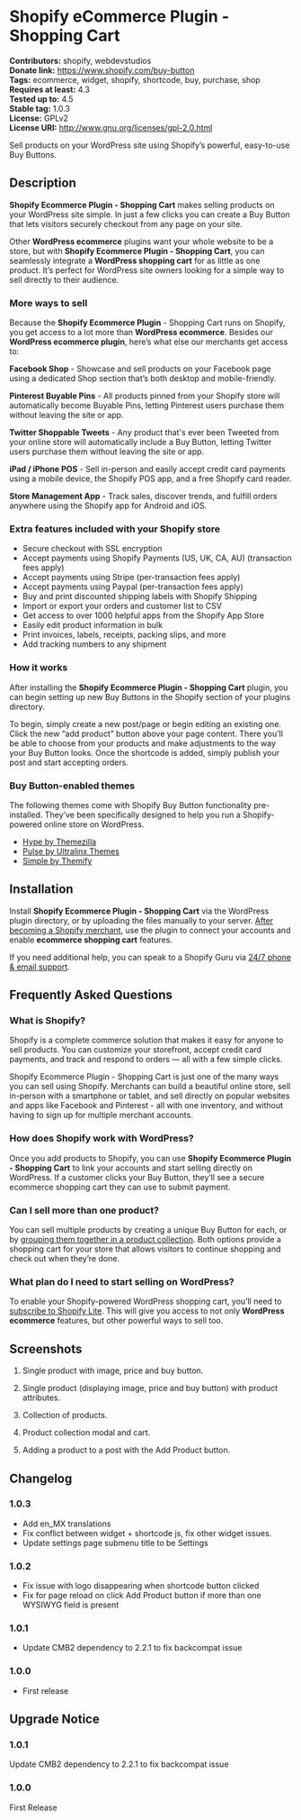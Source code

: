 # Shopify eCommerce Plugin - Shopping Cart #
**Contributors:**      shopify, webdevstudios  
**Donate link:**       https://www.shopify.com/buy-button  
**Tags:**              ecommerce, widget, shopify, shortcode, buy, purchase, shop  
**Requires at least:** 4.3  
**Tested up to:**      4.5  
**Stable tag:**        1.0.3  
**License:**           GPLv2  
**License URI:**       http://www.gnu.org/licenses/gpl-2.0.html

Sell products on your WordPress site using Shopify’s powerful, easy-to-use Buy Buttons.

## Description ##

**Shopify Ecommerce Plugin - Shopping Cart** makes selling products on your WordPress site simple. In just a few clicks you can create a Buy Button that lets visitors securely checkout from any page on your site.

Other **WordPress ecommerce** plugins want your whole website to be a store, but with **Shopify Ecommerce Plugin - Shopping Cart**, you can seamlessly integrate a **WordPress shopping cart** for as little as one product. It’s perfect for WordPress site owners looking for a simple way to sell directly to their audience.

### More ways to sell ###

Because the **Shopify Ecommerce Plugin** - Shopping Cart runs on Shopify, you get access to a lot more than **WordPress ecommerce**. Besides our **WordPress ecommerce plugin**, here’s what else our merchants get access to:

**Facebook Shop** - Showcase and sell products on your Facebook page using a dedicated Shop section that’s both desktop and mobile-friendly.

**Pinterest Buyable Pins** - All products pinned from your Shopify store will automatically become Buyable Pins, letting Pinterest users purchase them without leaving the site or app.

**Twitter Shoppable Tweets** - Any product that's ever been Tweeted from your online store will automatically include a Buy Button, letting Twitter users purchase them without leaving the site or app.

**iPad / iPhone POS** - Sell in-person and easily accept credit card payments using a mobile device, the Shopify POS app, and a free Shopify card reader.

**Store Management App** - Track sales, discover trends, and fulfill orders anywhere using the Shopify app for Android and iOS.

### Extra features included with your Shopify store ###

* Secure checkout with SSL encryption
* Accept payments using Shopify Payments (US, UK, CA, AU) (transaction fees apply)
* Accept payments using Stripe (per-transaction fees apply)
* Accept payments using Paypal (per-transaction fees apply)
* Buy and print discounted shipping labels with Shopify Shipping
* Import or export your orders and customer list to CSV
* Get access to over 1000 helpful apps from the Shopify App Store
* Easily edit product information in bulk
* Print invoices, labels, receipts, packing slips, and more
* Add tracking numbers to any shipment

### How it works ###

After installing the **Shopify Ecommerce Plugin - Shopping Cart** plugin, you can begin setting up new Buy Buttons in the Shopify section of your plugins directory.

To begin, simply create a new post/page or begin editing an existing one. Click the new “add product” button above your page content. There you’ll be able to choose from your products and make adjustments to the way your Buy Button looks. Once the shortcode is added, simply publish your post and start accepting orders.

### Buy Button-enabled themes ###

The following themes come with Shopify Buy Button functionality pre-installed. They’ve been specifically designed to help you run a Shopify-powered online store on WordPress.

* [Hype by Themezilla](http://www.themezilla.com/themes/hype/)
* [Pulse by Ultralinx Themes](http://themes.theultralinx.com/shopify-button-WordPress-theme/)
* [Simple by Themify](https://themify.me/demo/themes/simple/)

## Installation ##

Install **Shopify Ecommerce Plugin - Shopping Cart** via the WordPress plugin directory, or by uploading the files manually to your server. [After becoming a Shopify merchant](https://www.shopify.com/lite), use the plugin to connect your accounts and enable **ecommerce shopping cart** features.

If you need additional help, you can speak to a Shopify Guru via [24/7 phone & email support](https://docs.shopify.com/support).

## Frequently Asked Questions ##

### What is Shopify? ###

Shopify is a complete commerce solution that makes it easy for anyone to sell products. You can customize your storefront, accept credit card payments, and track and respond to orders — all with a few simple clicks.

Shopify Ecommerce Plugin - Shopping Cart is just one of the many ways you can sell using Shopify. Merchants can build a beautiful online store, sell in-person with a smartphone or tablet, and sell directly on popular websites and apps like Facebook and Pinterest - all with one inventory, and without having to sign up for multiple merchant accounts.

### How does Shopify work with WordPress? ###

Once you add products to Shopify, you can use **Shopify Ecommerce Plugin - Shopping Cart** to link your accounts and start selling directly on WordPress. If a customer clicks your Buy Button, they’ll see a secure ecommerce shopping cart they can use to submit payment.

### Can I sell more than one product? ###

You can sell multiple products by creating a unique Buy Button for each, or by [grouping them together in a product collection](https://docs.shopify.com/manual/sell-online/buy-button/create-buy-button#create-collection). Both options provide a shopping cart for your store that allows visitors to continue shopping and check out when they’re done.

### What plan do I need to start selling on WordPress? ###

To enable your Shopify-powered WordPress shopping cart, you’ll need to [subscribe to Shopify Lite](https://www.shopify.ca/pricing). This will give you access to not only **WordPress ecommerce** features, but other powerful ways to sell too.

## Screenshots ##

1. Single product with image, price and buy button.

2. Single product (displaying image, price and buy button) with product attributes.

3. Collection of products.

4. Product collection modal and cart.

5. Adding a product to a post with the Add Product button.

## Changelog ##

### 1.0.3 ###
* Add en_MX translations
* Fix conflict between widget + shortcode js, fix other widget issues.
* Update settings page submenu title to be Settings

### 1.0.2 ###
* Fix issue with logo disappearing when shortcode button clicked
* Fix for page reload on click Add Product button if more than one WYSIWYG field is present

### 1.0.1 ###
* Update CMB2 dependency to 2.2.1 to fix backcompat issue

### 1.0.0 ###
* First release

## Upgrade Notice ##

### 1.0.1 ###
Update CMB2 dependency to 2.2.1 to fix backcompat issue

### 1.0.0 ###
First Release
